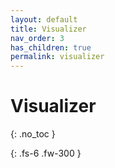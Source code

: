 ```yaml
---
layout: default
title: Visualizer
nav_order: 3
has_children: true
permalink: visualizer
---
```


# Visualizer
{: .no_toc }

{: .fs-6 .fw-300 }
